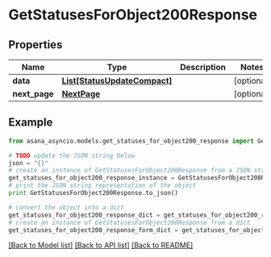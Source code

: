 # GetStatusesForObject200Response


## Properties

Name | Type | Description | Notes
------------ | ------------- | ------------- | -------------
**data** | [**List[StatusUpdateCompact]**](StatusUpdateCompact.md) |  | [optional] 
**next_page** | [**NextPage**](NextPage.md) |  | [optional] 

## Example

```python
from asana_asyncio.models.get_statuses_for_object200_response import GetStatusesForObject200Response

# TODO update the JSON string below
json = "{}"
# create an instance of GetStatusesForObject200Response from a JSON string
get_statuses_for_object200_response_instance = GetStatusesForObject200Response.from_json(json)
# print the JSON string representation of the object
print GetStatusesForObject200Response.to_json()

# convert the object into a dict
get_statuses_for_object200_response_dict = get_statuses_for_object200_response_instance.to_dict()
# create an instance of GetStatusesForObject200Response from a dict
get_statuses_for_object200_response_form_dict = get_statuses_for_object200_response.from_dict(get_statuses_for_object200_response_dict)
```
[[Back to Model list]](../README.md#documentation-for-models) [[Back to API list]](../README.md#documentation-for-api-endpoints) [[Back to README]](../README.md)


